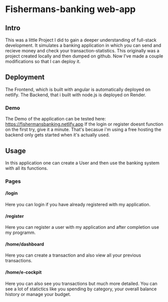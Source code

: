 # Fishermans-banking web-app

## Intro

This was a little Project I did to gain a deeper understanding of full-stack development. 
It simulates a banking application in which you can send and recieve money and check your transaction-statistics.
This originally was a project created locally and then dumped on github.
Now I've made a couple modifications so that I can deploy it.

## Deployment 

The Frontend, which is built with angular is automatically deployed on netlify.
The Backend, that i built with node.js is deployed on Render.

### Demo

The Demo of the application can be tested here: https://fishermansbanking.netlify.app
If the login or register doesnt function on the first try, give it a minute. That's becasue i'm using a free hosting the backend only gets started when it's actually used.

## Usage

In this application one can create a User and then use the banking system with all its functions.

### Pages

#### /login

Here you can login if you have already registered with my application.

#### /register

Here you can register a user with my application and after completion use my programm.

#### /home/dashboard

Here you can create a transaction and also view all your previous transactions.

#### /home/e-cockpit

Here you can also see you transactions but much more detailed.
You can see a lot of statictics like you spending by category, your overall balance history or manage your budget.
